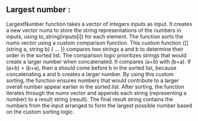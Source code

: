 ## Largest number : 
LargestNumber function takes a vector of integers inputs as input.
It creates a new vector nums to store the string representations of the numbers in inputs, using to_string(inputs[i]) for each element.
The function sorts the nums vector using a custom comparison function.
This custom function ([](string a, string b) { ... }) compares two strings a and b to determine their order in the sorted list.
The comparison logic prioritizes strings that would create a larger number when concatenated. It compares (a+b) with (b+a).
If (a+b) > (b+a), then a should come before b in the sorted list, because concatenating a and b creates a larger number.
By using this custom sorting, the function ensures numbers that would contribute to a larger overall number appear earlier in the sorted list.
After sorting, the function iterates through the nums vector and appends each string (representing a number) to a result string (result).
The final result string contains the numbers from the input arranged to form the largest possible number based on the custom sorting logic.